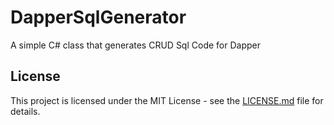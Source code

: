 # DapperSqlGenerator
A simple C# class that generates CRUD Sql Code for Dapper

## License

This project is licensed under the MIT License - see the [LICENSE.md](https://github.com/formentinif/DapperSqlGenerator/blob/master/LICENSE) file for details.
